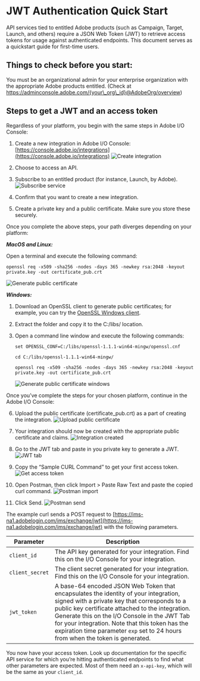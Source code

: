 # JWT Authentication Quick Start


API services tied to entitled Adobe products (such as Campaign, Target, Launch, and others) require a JSON Web Token (JWT) to retrieve access tokens for usage against authenticated endpoints. This document serves as a quickstart guide for first-time users.

## Things to check before you start:

You must be an organizational admin for your enterprise organization with the appropriate Adobe products entitled. (Check at https://adminconsole.adobe.com/{your\_org\_id}@AdobeOrg/overview)

## Steps to get a JWT and an access token

Regardless of your platform, you begin with the same steps in Adobe I/O Console:

1. Create a new integration in Adobe I/O Console: [https://console.adobe.io/integrations](https://console.adobe.io/integrations)
    ![Create integration](images/auth_jwtqs_01.png "Create an integration") 

2. Choose to access an API.

3. Subscribe to an entitled product (for instance, Launch, by Adobe).
    ![Subscribe service](images/auth_jwtqs_02.png "Subscribe to a product or service")

4. Confirm that you want to create a new integration.

5. Create a private key and a public certificate. Make sure you store these securely.

Once you complete the above steps, your path diverges depending on your platform: 

_**MacOS and Linux:**_

Open a terminal and execute the following command:  

`openssl req -x509 -sha256 -nodes -days 365 -newkey rsa:2048 -keyout private.key -out certificate_pub.crt`

![Generate public certificate](images/auth_jwtqs_00.png "Generate Public certificate")

_**Windows:**_

1. Download an OpenSSL client to generate public certificates; for example, you can try the [OpenSSL Windows client](https://bintray.com/vszakats/generic/download_file?file_path=openssl-1.1.1-win64-mingw.zip).

2. Extract the folder and copy it to the C:/libs/ location.

3. Open a command line window and execute the following commands:

    `set OPENSSL_CONF=C:/libs/openssl-1.1.1-win64-mingw/openssl.cnf`

    `cd C:/libs/openssl-1.1.1-win64-mingw/`

    `openssl req -x509 -sha256 -nodes -days 365 -newkey rsa:2048 -keyout private.key -out certificate_pub.crt`

    ![Generate public certificate windows](images/auth_jwtqs_000.png "Generate Public certificate windows")

Once you&rsquo;ve complete the steps for your chosen platform, continue in the Adobe I/O Console:

6. Upload the public certificate (certificate_pub.crt) as a part of creating the integration.
    ![Upload public certificate](images/auth_jwtqs_03.png "Upload public certificate")

7. Your integration should now be created with the appropriate public certificate and claims.
    ![Integration created](images/auth_jwtqs_04.png "Integration created")

8. Go to the JWT tab and paste in you private key to generate a JWT.
    ![JWT tab](images/auth_jwtqs_05.png "JWT tab")

9. Copy the &ldquo;Sample CURL Command&rdquo; to get your first access token. 
    ![Get access token](images/auth_jwtqs_06.png "Get access token")

10. Open Postman, then click Import &gt; Paste Raw Text and paste the copied curl command.
    ![Postman import](images/auth_jwtqs_07.png "Postman import")

11. Click Send.
    ![Postman send](images/auth_jwtqs_08.png "Postman send")

The example curl sends a POST request to [https://ims-na1.adobelogin.com/ims/exchange/jwt](https://ims-na1.adobelogin.com/ims/exchange/jwt) with the following parameters.

| Parameter | Description|
|---|---|
| `client_id` | The API key generated for your integration. Find this on the I/O Console for your integration. |
| `client_secret` | The client secret generated for your integration. Find this on the I/O Console for your integration. |
| `jwt_token` | A base-64 encoded JSON Web Token that encapsulates the identity of your integration, signed with a private key that corresponds to a public key certificate attached to the integration. Generate this on the I/O Console in the JWT Tab for your integration. Note that this token has the expiration time parameter `exp` set to 24 hours from when the token is generated. | 

You now have your access token. Look up documentation for the specific API service for which you’re hitting authenticated endpoints to find what other parameters are expected. Most of them need an `x-api-key`, which will be the same as your `client_id`.
